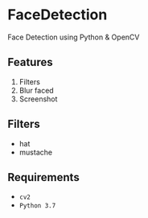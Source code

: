 # FaceDetection

Face Detection using Python &amp; OpenCV

## Features

1. Filters
2. Blur faced
3. Screenshot

## Filters

* hat
* mustache


## Requirements

* `cv2`
* `Python 3.7`

